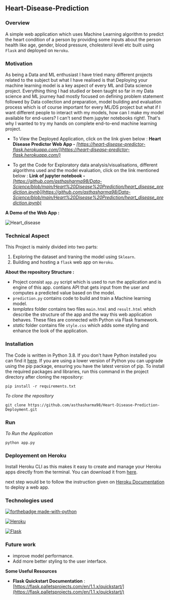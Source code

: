 ## Heart-Disease-Prediction 

### Overview

A simple web application which uses Machine Learning algorithm to predict the heart condition of a person by providing some inputs about the person health like age, gender, blood pressure, cholesterol level etc built using `Flask` and deployed on `Heroku`.

### Motivation 

As being a Data and ML enthusiast I have tried many different projects related to the subject but what I have realised is that Deploying your machine learning model is a key aspect of every ML and Data science project. Everything thing I had studied or been taught so far in my Data science and ML journey had mostly focused on defining problem statement followed by Data collection and preparation, model building and evaluation process which is of course important for every ML/DS project but what if I want different people to interact with my models, how can I make my model available for end-users? I can't send them jupyter notebooks right!. That's why I wanted to try my hands on complete end-to-end machine learning project. 

- To View the Deployed Application, click on the link given below : 
  **Heart Disease Predictor Web App -** *[https://heart-disease-predictor-flask.herokuapp.com/](https://heart-disease-predictor-flask.herokuapp.com/)*

- To get the Code for Exploratory data analysis/visualisations, different algorithms used and the model evaluation, click on the link mentioned below :
  **Link of jupyter notebook -** *[https://github.com/asthasharma98/Data-Science/blob/main/Heart%20Disease%20Prediction/heart_disease_prediction.ipynb](https://github.com/asthasharma98/Data-Science/blob/main/Heart%20Disease%20Prediction/heart_disease_prediction.ipynb)*
  
**A Demo of the Web App :**

![Heart_disease](https://github.com/asthasharma98/Heart-Disease-Prediction-Deployment/blob/master/Readme_resources/heart_disease.gif)
 
 
 ### Technical Aspect
 
 This Project is mainly divided into two parts:
 
 1. Exploring the dataset and traning the model using `Sklearn`.
 2. Building and hosting a `flask` web app on `Heroku`.

**About the repository Structure :**

- Project consist `app.py` script which is used to run the application and is engine of this app. contians API that gets input from the user and computes a predicted value based on the model.
- `prediction.py` contains code to build and train a Machine learning model.
- *templates* folder contains two files `main.html` and `result.html` which describe the structure of the app and the way this web application behaves. These files are connected with Python via Flask framework.  
- *static* folder contains file `style.css` which adds some styling and enhance the look of the application. 

### Installation

The Code is written in Python 3.8. If you don't have Python installed you can find it [here](https://www.python.org/downloads/). If you are using a lower version of Python you can upgrade using the pip package, ensuring you have the latest version of pip. To install the required packages and libraries, run this command in the project directory after cloning the repository:

```
pip install -r requirements.txt 
```

*To clone the repository*

```
git clone https://github.com/asthasharma98/Heart-Disease-Prediction-Deployment.git
```

### Run 

*To Run the Application*

```
python app.py
```

### Deployement on Heroku

Install Heroku CLI as this makes it easy to create and manage your Heroku apps directly from the terminal. 
You can download it from [here](https://devcenter.heroku.com/articles/heroku-cli).

next step would be to follow the instruction given on [Heroku Documentation](https://devcenter.heroku.com/articles/getting-started-with-python) to deploy a web app.

### Technologies used 

[![forthebadge made-with-python](http://ForTheBadge.com/images/badges/made-with-python.svg)](https://www.python.org/)  

[![Heroku](https://github.com/jalbertsr/logo-badge-images/blob/master/img/rsz_heroku.png?raw=true)](https://www.heroku.com/)

[![Flask](https://github.com/jalbertsr/logo-badge-images/blob/master/img/rsz_flask.png?raw=true)](http://flask.pocoo.org/)  


### Future work 

- improve model performance.
- Add more better styling to the user interface.

**Some Useful Resources**

- **Flask Quickstart Documentation** : [https://flask.palletsprojects.com/en/1.1.x/quickstart/](https://flask.palletsprojects.com/en/1.1.x/quickstart/)








  
  
  


